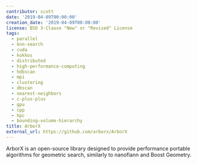 ```yaml
---
contributor: scott
date: '2019-04-09T00:00:00'
creation_date: '2019-04-09T00:00:00'
license: BSD 3-Clause "New" or "Revised" License
tags:
  - parallel
  - knn-search
  - cuda
  - kokkos
  - distributed
  - high-performance-computing
  - hdbscan
  - mpi
  - clustering
  - dbscan
  - nearest-neighbors
  - c-plus-plus
  - gpu
  - cpp
  - hpc
  - bounding-volume-hierarchy
title: ArborX
external_url: https://github.com/arborx/ArborX
---
```


ArborX is an open-source library designed to provide performance portable algorithms for geometric search, similarly to
nanoflann and Boost Geometry.
